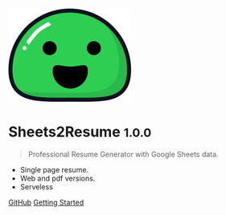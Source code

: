 ![logo](_media/icon.svg)

# Sheets2Resume <small>1.0.0</small>

> Professional Resume Generator with Google Sheets data.

- Single page resume.
- Web and pdf versions.
- Serveless


[GitHub](https://github.com/csymapp/vue-resume)
[Getting Started](#sheets2resume)
